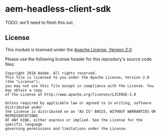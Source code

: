 # aem-headless-client-sdk

TODO: we'll need to flesh this out.

## License

This module is licensed under the 
[Apache License, Version 2.0](http://www.apache.org/licenses/LICENSE-2.0).

Please use the following license header for this repository's source
code files:

```
Copyright 2018 Adobe. All rights reserved.
This file is licensed to you under the Apache License, Version 2.0 (the "License");
you may not use this file except in compliance with the License. You may obtain a copy
of the License at http://www.apache.org/licenses/LICENSE-2.0

Unless required by applicable law or agreed to in writing, software distributed under
the License is distributed on an "AS IS" BASIS, WITHOUT WARRANTIES OR REPRESENTATIONS
OF ANY KIND, either express or implied. See the License for the specific language
governing permissions and limitations under the License.
```

